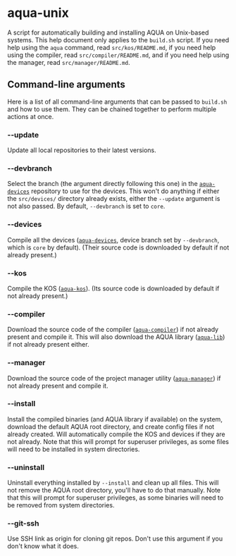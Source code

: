 # aqua-unix

A script for automatically building and installing AQUA on Unix-based systems.
This help document only applies to the `build.sh` script.
If you need help using the `aqua` command, read `src/kos/README.md`, if you need help using the compiler, read `src/compiler/README.md`, and if you need help using the manager, read `src/manager/README.md`.

## Command-line arguments

Here is a list of all command-line arguments that can be passed to `build.sh` and how to use them.
They can be chained together to perform multiple actions at once.

### --update

Update all local repositories to their latest versions.

### --devbranch

Select the branch (the argument directly following this one) in the [`aqua-devices`](https://github.com/inobulles/aqua-devices) repository to use for the devices.
This won't do anything if either the `src/devices/` directory already exists, either the `--update` argument is not also passed.
By default, `--devbranch` is set to `core`.

### --devices

Compile all the devices ([`aqua-devices`](https://github.com/inobulles/aqua-devices), device branch set by `--devbranch`, which is `core` by default). (Their source code is downloaded by default if not already present.)

### --kos

Compile the KOS ([`aqua-kos`](https://github.com/inobulles/aqua-kos)). (Its source code is downloaded by default if not already present.)

### --compiler

Download the source code of the compiler ([`aqua-compiler`](https://github.com/inobulles/aqua-compiler)) if not already present and compile it.
This will also download the AQUA library ([`aqua-lib`](https://github.com/inobulles/aqua-lib)) if not already present either.

### --manager

Download the source code of the project manager utility ([`aqua-manager`](https://github.com/inobulles/aqua-manager)) if not already present and compile it.

### --install

Install the compiled binaries (and AQUA library if available) on the system, download the default AQUA root directory, and create config files if not already created.
Will automatically compile the KOS and devices if they are not already.
Note that this will prompt for superuser privileges, as some files will need to be installed in system directories.

### --uninstall

Uninstall everything installed by `--install` and clean up all files.
This will not remove the AQUA root directory, you'll have to do that manually.
Note that this will prompt for superuser privileges, as some binaries will need to be removed from system directories.

### --git-ssh

Use SSH link as origin for cloning git repos.
Don't use this argument if you don't know what it does.
